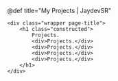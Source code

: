 @def title="My Projects | JaydevSR"

~~~
<div class="wrapper page-title">
    <h1 class="constructed">
        Projects.
        <div>Projects.</div>
        <div>Projects.</div>
        <div>Projects.</div>
        <div>Projects.</div>
    </h1> 
</div>
~~~